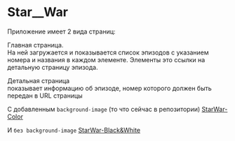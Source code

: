 # Star__War

Приложение имеет 2 вида страниц:

Главная страница.<br>
На ней загружается и показывается список эпизодов с указанием номера и названия в каждом элементе. Элементы это ссылки на детальную страницу эпизода.

Детальная страница<br>
показывает информацию об эпизоде, номер которого должен быть передан в URL страницы



C добавленным `background-image` (то что сейчас в репозитории)  [StarWar-Color](https://mayyapakhomova.github.io/Star__War/)

И `без background-image` [StarWar-Black&White](https://star-wars.webtm.ru)



